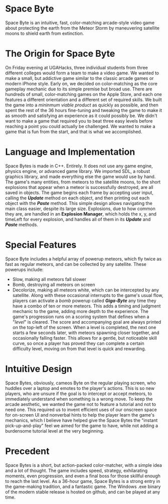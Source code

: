 # Space Byte
Space Byte is an intuitive, fast, color-matching arcade-style video game about protecting the earth from the Meteor Storm by maneuvering satellite moons to shield earth from extinction.

# The Origin for Space Byte
On Friday evening at UGAHacks, three individual students from three different colleges would form a team to make a video game. We wanted to make a small, but addictive game similar to the classic arcade games or modern iPhone style. Early on, we decided on color-matching as the core gameplay mechanic due to its simple premise but broad use. There are hundreds of small, color-matching games on the Apple Store, and each one features a different orientation and a different set of required skills. We built the game into a _mininmum viable product_ as quickly as possible, and then spent the rest of the 36 hours fine-tuning and tweaking the game to make it as smooth and satisfying an experience as it could possibly be. We didn't want to make a game that required you to beat three easy levels before reaching a point you could actually be challenged. We wanted to make a game that is fun from the start, and that is what we accomplished.

# Language and Implementation
Space Bytes is made in C++. Entirely. It does not use any game engine, physics engine, or advanced game library. We imported SDL, a robust graphics library, and made everything else the game would use by hand. The game's many entities, from meteors to the satellite moons, to the short explosions that appear when a meteor is successfully destroyed, are all saved in objects. The game begins each frame by accepting user input, calling the **_Update_** method on each object, and then printing out each object with the **_Paste_** method. This simple design allows navigating the main class easier, despite its large size. Explosions, due to how common they are, are handled in an **Explosion Manager**, which holds the x, y, and timeLeft for every explosion, and handles all of them in its **_Update_** and **_Paste_** methods.

# Special Features
Space Byte includes a helpful array of powerup meteors, which fly twice as fast as regular meteors, and can be collected by any satellite. These powerups include:
* Slow, making all meteors fall slower
* Bomb, destroying all meteors on screen
* Decolorize, making all meteors white, which can be intercepted by any satellite.
Along with these occasional interrupts to the game's usual flow, players can activate a _bomb_ powerup called **_Giga-Byte_** any time they have a combo of ten or more meteors. This adds a timing and judgment mechanic to the game, adding more depth to the experience. The game's progression runs on a scoring system that defines when a "_level_" is cleared. The score and accompanying goal are always printed on the top-left of the screen. When a level is completed, the next one starts a few seconds later, with meteors spawning closer together, and occasionally falling faster. This allows for a gentle, but noticeable skill curve, so once a player has proved they can complete a certain difficulty level, moving on from that level is quick and rewarding.

# Intuitive Design
Space Bytes, obviously, cameos Byte on the regular playing screen, who huddles over a laptop and emotes to the player's actions. This is so new players, who are unsure if the goal is to intercept or accept meteors, to immediately understand when something is a wrong move. To keep the arcade aesthetic, we wanted the game not to feature a tutorial and not to need one. This required us to invent efficient uses of our onscreen space for on-screen UI and nonverbal hints to help the player learn the game's mechanics, which I believe have helped give the Space Bytes the "instant pick-up-and-play" feel we aimed for the game to have, while not adding a burdensome tutorial level at the very beginning.

# Precedent
Space Bytes is a short, but action-packed color-matcher, with a simple idea and a lot of thought. The game includes speed, strategy, exhilarating moments, even progression, and even a final boss for those skillful enough to reach the last level. As a 36-hour game, Space Bytes is a strong entry in the game-making tradition, and a fantastic game. The Windows .exe binary of the modern stable release is hosted on github, and can be played at any time.